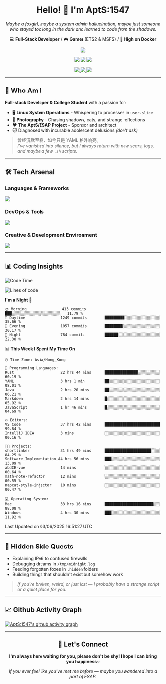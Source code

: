 <div align="center">
  <h1>Hello! 👋 I'm AptS:1547</h1>
  <p><em>Maybe a foxgirl, maybe a system admin hallucination, maybe just someone who stayed too long in the dark and learned to code from the shadows.</em></p>
  
  <p>
    💻 <strong>Full-Stack Developer</strong> / 🎮 <strong>Gamer</strong> (ETS2 & MSFS) / 🐋 <strong>High on Docker</strong>
  </p>
</div>

<div align="center">
  <p>
    <a href="https://github.com/AptS-1547">
      <img src="https://github-readme-stats.vercel.app/api?username=AptS-1547&show_icons=true&theme=transparent" />
    </a>
  </p>

  <p>
    <img src="https://komarev.com/ghpvc/?username=AptS-1547&color=blue&style=flat-square" />
    <img src="https://img.shields.io/github/followers/AptS-1547?style=flat-square" />
    <img src="https://img.shields.io/github/stars/AptS-1547?style=flat-square" />
  </p>

  <p>
    <a href="https://www.esaps.net/">
      <img src="https://img.shields.io/badge/website-4493f8?style=for-the-badge&logo=About.me&logoColor=white" />
    </a>
    <a href="https://wwwesaps.net/feed/">
      <img src="https://img.shields.io/badge/RSS-4493f8?style=for-the-badge&logo=rss&logoColor=white" />
    </a>
    <a href="mailto:apts-1547@esaps.net">
      <img src="https://img.shields.io/badge/Email-4493f8?style=for-the-badge&logo=gmail&logoColor=white" />
    </a>
  </p>
</div>

---

## 🦊 Who Am I

**Full-stack Developer & College Student** with a passion for:
- 🖥️ **Linux System Operations** - Whispering to processes in `user.slice`
- 📸 **Photography** - Chasing shadows, cats, and strange reflections  
- ❤️ **The AptS/ESAP Project** - Sponsor and architect
- 🐱 Diagnosed with incurable adolescent delusions *(don't ask)*

> 曾经沉默至极，如今只是 YAML 格外响亮。  
> *I've vanished into silence, but I always return with new scars, logs, and maybe a few `.sh` scripts.*

---

## 🛠️ Tech Arsenal

### **Languages & Frameworks**
<a href="https://skillicons.dev">
  <img src="https://skillicons.dev/icons?i=py,javascript,typescript,vue,nodejs,php,html,css,java,kotlin,go,cpp,rust,bash,tailwind" />
</a>

### **DevOps & Tools**
<a href="https://skillicons.dev">
  <img src="https://skillicons.dev/icons?i=docker,git,github,githubactions,jenkins,nginx,cloudflare,workers,grafana,prometheus,postgres,mysql,mongodb,redis" />
</a>

### **Creative & Development Environment**
<a href="https://skillicons.dev">
  <img src="https://skillicons.dev/icons?i=vscode,visualstudio,idea,androidstudio,blender,ps,pr,ae,au" />
</a>

---

## 📊 Coding Insights

<!--START_SECTION:waka-->
![Code Time](http://img.shields.io/badge/Code%20Time-558%20hrs%2050%20mins-blue)

![Lines of code](https://img.shields.io/badge/From%20Hello%20World%20I%27ve%20Written-710.8%20thousand%20lines%20of%20code-blue)

**I'm a Night 🦉** 

```text
🌞 Morning                413 commits         ███░░░░░░░░░░░░░░░░░░░░░░   11.79 % 
🌆 Daytime                1249 commits        █████████░░░░░░░░░░░░░░░░   35.66 % 
🌃 Evening                1057 commits        ████████░░░░░░░░░░░░░░░░░   30.17 % 
🌙 Night                  784 commits         ██████░░░░░░░░░░░░░░░░░░░   22.38 % 
```


📊 **This Week I Spent My Time On** 

```text
🕑︎ Time Zone: Asia/Hong_Kong

💬 Programming Languages: 
Rust                     22 hrs 44 mins      ███████████████░░░░░░░░░░   60.19 % 
YAML                     3 hrs 1 min         ██░░░░░░░░░░░░░░░░░░░░░░░   08.01 % 
Java                     2 hrs 20 mins       ██░░░░░░░░░░░░░░░░░░░░░░░   06.21 % 
Markdown                 2 hrs 14 mins       █░░░░░░░░░░░░░░░░░░░░░░░░   05.92 % 
JavaScript               1 hr 46 mins        █░░░░░░░░░░░░░░░░░░░░░░░░   04.69 % 

🔥 Editors: 
VS Code                  37 hrs 42 mins      █████████████████████████   99.84 % 
IntelliJ IDEA            3 mins              ░░░░░░░░░░░░░░░░░░░░░░░░░   00.16 % 

🐱‍💻 Projects: 
shortlinker              31 hrs 49 mins      █████████████████████░░░░   84.25 % 
Software_Implementation_A4 hrs 56 mins       ███░░░░░░░░░░░░░░░░░░░░░░   13.09 % 
abdCE-vue                14 mins             ░░░░░░░░░░░░░░░░░░░░░░░░░   00.64 % 
math-note-refactor       12 mins             ░░░░░░░░░░░░░░░░░░░░░░░░░   00.55 % 
napcat-style-injector    10 mins             ░░░░░░░░░░░░░░░░░░░░░░░░░   00.47 % 

💻 Operating System: 
Mac                      33 hrs 16 mins      ██████████████████████░░░   88.08 % 
Windows                  4 hrs 30 mins       ███░░░░░░░░░░░░░░░░░░░░░░   11.92 % 
```


 Last Updated on 03/06/2025 16:51:27 UTC
<!--END_SECTION:waka-->

---

## 🌙 Hidden Side Quests

- Explaining IPv6 to confused firewalls
- Debugging dreams in `/tmp/midnight.log`  
- Feeding forgotten foxes in `.hidden` folders
- Building things that shouldn't exist but somehow work

> *If you're broken, weird, or just lost — I probably have a strange script or a quiet place for you.*

---

## 📈 Github Activity Graph

[![AptS:1547's github activity graph](https://github-readme-activity-graph.vercel.app/graph?username=AptS-1547&theme=react-dark)](https://github.com/AptS-1547)

---

<div align="center">
  <h2>🤝 Let's Connect</h2>
  <p><strong>I'm always here waiting for you, please don't be shy! I hope I can bring you happiness~</strong></p>
  
  <em>If you ever feel like you've met me before — maybe you wandered into a part of ESAP.</em>
</div>
